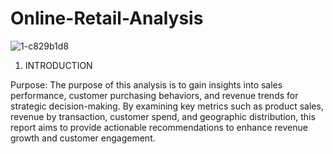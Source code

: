 # Online-Retail-Analysis

![1-c829b1d8](https://github.com/user-attachments/assets/3eb68d82-1bf5-499b-b755-286182b2b7b2)


1. INTRODUCTION

Purpose: The purpose of this analysis is to gain insights into sales performance, customer purchasing behaviors, and revenue trends for strategic decision-making. By examining key metrics such as product sales, revenue by transaction, customer spend, and geographic distribution, this report aims to provide actionable recommendations to enhance revenue growth and customer engagement.
